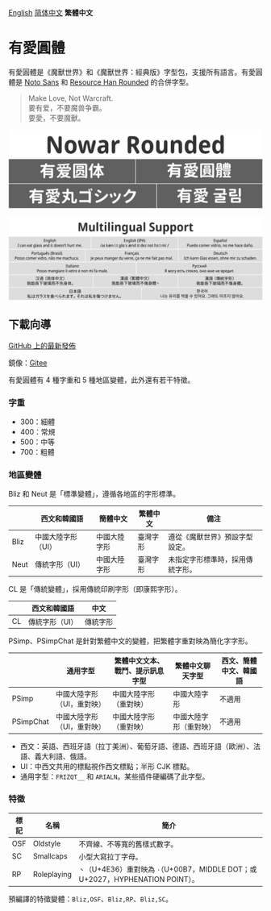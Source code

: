 [English](README.md) [简体中文](README-Hans.md) **繁體中文**

# 有愛圓體

有愛圓體是《魔獸世界》和《魔獸世界：經典版》字型包，支援所有語言。有愛圓體是 [Noto Sans](https://github.com/googlei18n/noto-fonts) 和 [Resource Han Rounded](https://github.com/CyanoHao/Resource-Han-Rounded) 的合併字型。

> Make Love, Not Warcraft.<br>
> 要有爱，不要魔兽争霸。<br>
> 要愛，不要魔獸。

![有愛圓體](poster/heading.png)

![多語言支援](poster/multilingual.png)

## 下載向導

[GitHub 上的最新發佈](https://github.com/nowar-fonts/Nowar-Rounded/releases)

鏡像：[Gitee](https://gitee.com/nowar-fonts/Nowar-Rounded)

有愛圓體有 4 種字重和 5 種地區變體，此外還有若干特徵。

### 字重

* 300：細體
* 400：常規
* 500：中等
* 700：粗體

### 地區變體

Bliz 和 Neut 是「標準變體」，遵循各地區的字形標準。

|      | 西文和韓國語      | 簡體中文     | 繁體中文 | 備注                            |
| ---- | ----------------- | ------------ | -------- | ------------------------------- |
| Bliz | 中國大陸字形（UI）| 中國大陸字形 | 臺灣字形 | 遵從《魔獸世界》預設字型設定。  |
| Neut | 傳統字形（UI）    | 中國大陸字形 | 臺灣字形 | 未指定字形標準時，採用傳統字形。|

CL 是「傳統變體」，採用傳統印刷字形（即康熙字形）。

|    | 西文和韓國語  | 中文     |
| -- | ------------- | -------- |
| CL | 傳統字形（UI）| 傳統字形 |

PSimp、PSimpChat 是針對繁體中文的變體，把繁體字重對映為簡化字字形。

| | 通用字型 | 繁體中文文本、戰鬥、提示訊息字型 | 繁體中文聊天字型 | 西文、簡體中文、韓國語 |
| --------- | --------------------------| --------------------- | --------------------- | ------ |
| PSimp     | 中國大陸字形（UI，重對映）| 中國大陸字形（重對映）| 中國大陸字形          | 不適用 |
| PSimpChat | 中國大陸字形（UI，重對映）| 中國大陸字形（重對映）| 中國大陸字形（重對映）| 不適用 |

* 西文：英語、西班牙語（拉丁美洲）、葡萄牙語、德語、西班牙語（歐洲）、法語、義大利語、俄語。
* UI：中西文共用的標點視作西文標點；半形 CJK 標點。
* 通用字型：`FRIZQT__` 和 `ARIALN`。某些插件硬編碼了此字型。

### 特徵

| 標記 | 名稱        | 簡介                                                                            |
| ---- | ----------- | ------------------------------------------------------------------------------- |
| OSF  | Oldstyle    | 不齊線、不等寬的舊樣式數字。                                                    |
| SC   | Smallcaps   | 小型大寫拉丁字母。                                                              |
| RP   | Roleplaying | `丶`（U+4E36）重對映為 `·`（U+00B7，MIDDLE DOT；或 U+2027，HYPHENATION POINT）。|

預編譯的特徵變體：`Bliz,OSF`、`Bliz,RP`、`Bliz,SC`。
